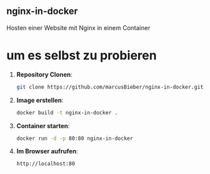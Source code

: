 ## nginx-in-docker
Hosten einer Website mit Nginx in einem Container

# um es selbst zu probieren

1. **Repository Clonen**:

    ```bash
    git clone https://github.com/marcusBieber/nginx-in-docker.git
    ```
2. **Image erstellen**:

    ```bash
    docker build -t nginx-in-docker .
    ```
3. **Container starten**:

    ```bash
    docker run -d -p 80:80 nginx-in-docker
    ```
4. **Im Browser aufrufen**:

    ```bash
    http://localhost:80
    ```